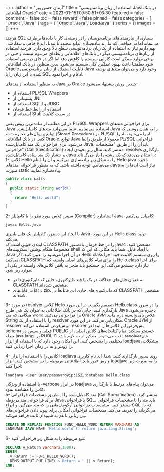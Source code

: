 +++
author = "آرمان حسن پور"
title = "استفاده از زبان برنامه‌نویسی Java در بانک اطلاعاتی Oracle" 
date = 2023-01-15T09:50:51+03:30
featured = false
comment = false
toc = false
reward = false
pinned = false
categories = [
	"Oracle","Java"
]
tags = [
    "Oracle","Java","LoadJava"
]
series = []
images = []
+++

هرچند SQL بسیاری از نیازمندی‌های برنامه‌نویسان را در زمینه‌ی کار با داده‌ها برطرف می‌نماید اما در مواقعی که نیاز به پیاده‌سازی توابع پیچیده یا تبدیل انواع خاص و سفارشی بهم داریم نیاز به استفاده از یک زبان‌ برنامه‌نویسی سطح بالا وجود دارد. هرچند استفاده از زبان‌های برنامه‌نویسی دیگر در بانک‌های اطلاعاتی رابطه‌ای مرسوم نیست و حتی در برخی موارد ممکن است کارایی سیستم را کاهش دهد اما اگر در جای درستی استفاده شود مطمئنا باعث بهبود عملکرد کلی سیستم می‌شود. بدین منظور، در بانک اطلاعاتی Oracle قابلیت استفاده از زبان برنامه‌نویسی Java وجود دارد و می‌توان متدهای نوشته شده با این زبان را با SQL ادغام و اجرا نمود.
<!--more-->
به منظور استفاده از متدهای Java در Oralce چندین روش پیشنهاد می‌شود:
-	استفاده از PL/SQL Wrappers
-	پشتیبانی از JNI
-	استفاده از SQLJ و JDBC 
-	استفاده از رابط خط فرمان
-	استفاده از Stub در سمت کلاینت


در این مطلب از ساده‌ترین روش یعنی PL/SQL Wrappers برای فراخوانی متدهای Java استفاده می‌نماییم. شما می‌توانید متدهای کامپایل‌شده Java را به همان روشی که توابع و روال‌های ذخیره شده (Stored Procedure) در PL/SQL اجرا می‌شوند، اجرا کنید. در بانک اطلاعاتی Oracle، توابع Java معمولا از طریق رابط PL/SQL فراخوانی می‌شود. 
برای فراخوانی یک متد کامپایل‌شده Java، باید آن را از طریق "مشخصات فراخوانی" (Call Specification) منتشر کنید. مثال زیر نحوه‌ی ایجاد، resolve، بارگذاری و انتشار یک متد ساده کامپایل‌شده Java را نشان می‌دهد که یک رشته را باز می‌گرداند:
<br>
1-	کلاس Hello را به شکل زیر پیاده‌سازی می‌کنیم و آن را با نام Hello.java ذخیره می‌نماییم. توجه داشته باشید که به منظور فراخوانی متدهای Java نیاز است آن‌ها را به صورت static پیاده‌سازی نمایید.
```Java
public class Hello
{
  public static String world()
  {
    return "Hello world";
  }
}
```
2-	سپس کلاس مورد نظر را با کامپایلر (Compiler) استاندارد Java، کامپایل می‌کنیم:
```
javac Hello.java
```
با ایجاد این دستور، کامپایلر یک فایل باینری Java، در این مورد Hello.class تولید می‌کند.
<br>
ایده‌ی خوبی است که CLASSPATH را در خط فرمان با دستور javac مشخص کنید، مخصوصا هنگام نوشتن اسکریپت‌های shell یا ایجاد فایل. شما باید مکانی که این کد Java در آن اجرا می‌شود را تعیین کنید. اگر Hello.class را روی سیستم کلاینت خود اجرا می‌کنید، CLASSPATH را برای تمام کلاس‌های اصلی وابسته که Hello.class برای اجرا نیاز دارد جستجو می‌کند. این جستجو باید منجر به یافتن کلاس‌های وابسته در یکی از موارد زیر شود:
-	به عنوان فایل‌های جداگانه در یک یا چند دایرکتوری، جایی که دایرکتوری‌ها در CLASSPATH مشخص شده‌اند.
-	در فایل‌های jar یا zip، که دایرکتوری‌های حاوی این فایل‌ها در CLASSPATH مشخص شده‌اند.

3-	در مورد resolver کلاس Hello تصمیم بگیرید. در این مورد، Hello.class را در سرور بارگذاری کنید، جایی که در بانک اطلاعاتی به عنوان یک شی طرح Java ذخیره می‌شود. هنگامی که متد world را فراخوانی می‌کنید، Oracle JVM کلاس‌های وابسته لازم مانند String را با استفاده از یک resolver مکان‌یابی می‌کند. در این مورد، Oracle JVM از resolver پیش‌فرض استفاده می‌کند. resolver پیش‌فرض این کلاس‌ها را ابتدا در schema فعلی و سپس در PUBLIC جستجو می‌کند. تمام کتابخانه‌های کلاس اصلی، از جمله java.lang، در PUBLIC یافت می‌شوند. ممکن است لازم باشد resolverهای مختلفی را مشخص کنید. این امکان وجود دارد که با استفاده از ابزار loadjava، مشکلات را زودتر و نه در زمان اجرا ردیابی کنید.

4-	کلاس را با استفاده از ابزار loadjava روی سرور بارگذاری کنید. شما باید نام کاربری و رمز عبور بانک اطلاعاتی مربوطه را نیز مشخص کنید. ابزار loadjava را به صورت زیر اجرا کنید:
```
loadjava -user user/password@ip:1521:database Hello.class
```
با استفاده از ویژگی -verbose در ابزار loadjava می‌توان پیام‌های مرتبط با بارگذاری کلاس را مشاهده نمود.
<br>
5-	متد کامپایل‌شده را از طریق مشخصات فراخوانی (Call Specification) منتشر کنید. برای فراخوانی متد مربوطه Java با فراخوانی SQL، باید متد را با مشخصات فراخوانی منتشر کنید. مشخصات فراخوانی آرگومان‌هایی را که متد می‌گیرد و انواع SQL که باز می‌گرداند را تعریف می‌کند. مشخصات فراخوانی امکانی برای پیوند دادن فراخوانی‌های بین زبانی با هم به شیوه‌ای ثابت فراهم می‌کند.
```SQL
CREATE OR REPLACE FUNCTION FUNC_HELLO_WORD RETURN VARCHAR2 AS
LANGUAGE JAVA NAME 'Hello.world () return java.lang.String';
```
6-	تابع مربوطه را به شکل زیر فراخوانی کنید:
```SQL
DECLARE v_Return varchar2(1000);
BEGIN
  v_Return := FUNC_HELLO_WORD();  
  DBMS_OUTPUT.PUT_LINE('v_Return = ' || v_Return);
END;
```


